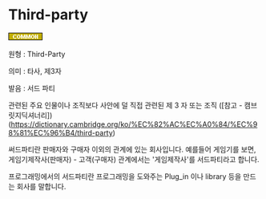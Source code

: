 <d-title>

# Third-party

</d-title>

<d-label>

<d-inner>

![Common](../2TAT1C/Label_Common.png)

</d-inner>

</d-label>

<d-origin>

원형 : Third-Party

</d-origin>

<d-mean>

의미  : 타사, 제3자

</d-mean>

<d-pronunciation>

발음 : 서드 파티

</d-pronunciation>

<d-content>

관련된 주요 인물이나 조직보다 사안에 덜 직접 관련된 제 3 자 또는 조직
([참고 - 캠브릿지딕셔너리])(https://dictionary.cambridge.org/ko/%EC%82%AC%EC%A0%84/%EC%98%81%EC%96%B4/third-party)

써드파티란 판매자와 구매자 이외의 관계에 있는 회사입니다.
예를들어 게임기를 보면,
게임기제작사(판매자) - 고객(구매자) 관계에서는 '게임제작사'를 서드파티라고 합니다.

프로그래밍에서의 서드파티란 프로그래밍을 도와주는 Plug_in 이나 library 등을 만드는 회사를 말합니다.

</d-content>
